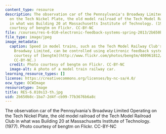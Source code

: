 ```yaml
---
content_type: resource
description: The observation car of the Pennsylvania's Broadway Limited Operating
  on the Tech Nickel Plate, the old model railroad of the Tech Model Railroad Club
  in what was Building 20 at Massachusetts Institute of Technology. (1977). Photo
  courtesy of bengtm on Flickr. CC-BY-NC
file: /courses/res-6-010-electronic-feedback-systems-spring-2013/2b650b8c1ba72d4fcb9977b3676b6a8c_RES-6.010s13-th.jpg
file_type: image/jpeg
image_metadata:
  caption: Speed in model trains, such as the Tech Model Railway Club's Pennsylvania's
    Broadway Limited, can be controlled using electronic feedback systems. (Photo
    courtesy of [bengtm](http://www.flickr.com/photos/bengtm/480961812/) on Flickr.
    CC-BY-NC.)
  credit: Photo courtesy of bengtm on Flickr. CC-BY-NC
  image-alt: A photo of a model train railway car.
learning_resource_types: []
license: https://creativecommons.org/licenses/by-nc-sa/4.0/
ocw_type: OCWImage
resourcetype: Image
title: RES-6.010s13-th.jpg
uid: 2b650b8c-1ba7-2d4f-cb99-77b3676b6a8c
---
```

The observation car of the Pennsylvania's Broadway Limited Operating on the Tech Nickel Plate, the old model railroad of the Tech Model Railroad Club in what was Building 20 at Massachusetts Institute of Technology. (1977). Photo courtesy of bengtm on Flickr. CC-BY-NC